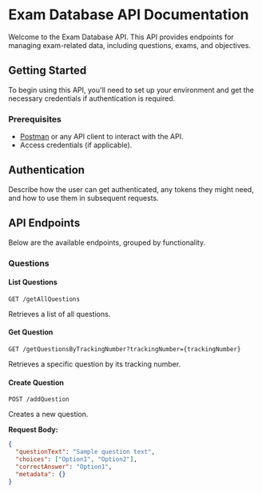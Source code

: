 # Exam Database API Documentation

Welcome to the Exam Database API. This API provides endpoints for managing exam-related data, including questions, exams, and objectives.

## Getting Started

To begin using this API, you'll need to set up your environment and get the necessary credentials if authentication is required.

### Prerequisites

- [Postman](https://www.postman.com/) or any API client to interact with the API.
- Access credentials (if applicable).

## Authentication

Describe how the user can get authenticated, any tokens they might need, and how to use them in subsequent requests.

## API Endpoints

Below are the available endpoints, grouped by functionality.

### Questions

#### List Questions

`GET /getAllQuestions`

Retrieves a list of all questions.

#### Get Question

`GET /getQuestionsByTrackingNumber?trackingNumber={trackingNumber}`

Retrieves a specific question by its tracking number.

#### Create Question

`POST /addQuestion`

Creates a new question.

**Request Body:**

```json
{
  "questionText": "Sample question text",
  "choices": ["Option1", "Option2"],
  "correctAnswer": "Option1",
  "metadata": {}
}
